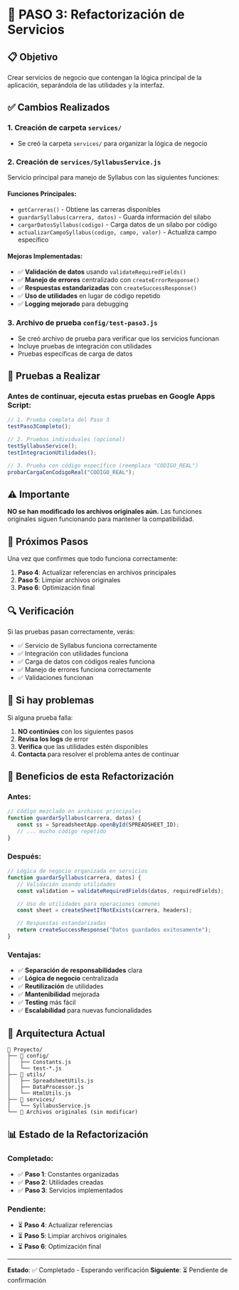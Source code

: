 # 🔧 PASO 3: Refactorización de Servicios

## 📋 **Objetivo**

Crear servicios de negocio que contengan la lógica principal de la aplicación, separándola de las utilidades y la interfaz.

## ✅ **Cambios Realizados**

### **1. Creación de carpeta `services/`**

-  Se creó la carpeta `services/` para organizar la lógica de negocio

### **2. Creación de `services/SyllabusService.js`**

Servicio principal para manejo de Syllabus con las siguientes funciones:

#### **Funciones Principales:**

-  `getCarreras()` - Obtiene las carreras disponibles
-  `guardarSyllabus(carrera, datos)` - Guarda información del sílabo
-  `cargarDatosSyllabus(codigo)` - Carga datos de un sílabo por código
-  `actualizarCampoSyllabus(codigo, campo, valor)` - Actualiza campo específico

#### **Mejoras Implementadas:**

-  ✅ **Validación de datos** usando `validateRequiredFields()`
-  ✅ **Manejo de errores** centralizado con `createErrorResponse()`
-  ✅ **Respuestas estandarizadas** con `createSuccessResponse()`
-  ✅ **Uso de utilidades** en lugar de código repetido
-  ✅ **Logging mejorado** para debugging

### **3. Archivo de prueba `config/test-paso3.js`**

-  Se creó archivo de prueba para verificar que los servicios funcionan
-  Incluye pruebas de integración con utilidades
-  Pruebas específicas de carga de datos

## 🧪 **Pruebas a Realizar**

### **Antes de continuar, ejecuta estas pruebas en Google Apps Script:**

```javascript
// 1. Prueba completa del Paso 3
testPaso3Completo();

// 2. Pruebas individuales (opcional)
testSyllabusService();
testIntegracionUtilidades();

// 3. Prueba con código específico (reemplaza "CODIGO_REAL")
probarCargaConCodigoReal("CODIGO_REAL");
```

## ⚠️ **Importante**

**NO se han modificado los archivos originales aún.** Las funciones originales siguen funcionando para mantener la compatibilidad.

## 📝 **Próximos Pasos**

Una vez que confirmes que todo funciona correctamente:

1. **Paso 4**: Actualizar referencias en archivos principales
2. **Paso 5**: Limpiar archivos originales
3. **Paso 6**: Optimización final

## 🔍 **Verificación**

Si las pruebas pasan correctamente, verás:

-  ✅ Servicio de Syllabus funciona correctamente
-  ✅ Integración con utilidades funciona
-  ✅ Carga de datos con códigos reales funciona
-  ✅ Manejo de errores funciona correctamente
-  ✅ Validaciones funcionan

## 🚨 **Si hay problemas**

Si alguna prueba falla:

1. **NO continúes** con los siguientes pasos
2. **Revisa los logs** de error
3. **Verifica** que las utilidades estén disponibles
4. **Contacta** para resolver el problema antes de continuar

## 🎯 **Beneficios de esta Refactorización**

### **Antes:**

```javascript
// Código mezclado en archivos principales
function guardarSyllabus(carrera, datos) {
   const ss = SpreadsheetApp.openById(SPREADSHEET_ID);
   // ... mucho código repetido
}
```

### **Después:**

```javascript
// Lógica de negocio organizada en servicios
function guardarSyllabus(carrera, datos) {
   // Validación usando utilidades
   const validation = validateRequiredFields(datos, requiredFields);

   // Uso de utilidades para operaciones comunes
   const sheet = createSheetIfNotExists(carrera, headers);

   // Respuestas estandarizadas
   return createSuccessResponse("Datos guardados exitosamente");
}
```

### **Ventajas:**

-  ✅ **Separación de responsabilidades** clara
-  ✅ **Lógica de negocio** centralizada
-  ✅ **Reutilización** de utilidades
-  ✅ **Mantenibilidad** mejorada
-  ✅ **Testing** más fácil
-  ✅ **Escalabilidad** para nuevas funcionalidades

## 🔧 **Arquitectura Actual**

```
📁 Proyecto/
├── 📁 config/
│   ├── Constants.js
│   └── test-*.js
├── 📁 utils/
│   ├── SpreadsheetUtils.js
│   ├── DataProcessor.js
│   └── HtmlUtils.js
├── 📁 services/
│   └── SyllabusService.js
└── 📄 Archivos originales (sin modificar)
```

## 📊 **Estado de la Refactorización**

### **Completado:**

-  ✅ **Paso 1**: Constantes organizadas
-  ✅ **Paso 2**: Utilidades creadas
-  ✅ **Paso 3**: Servicios implementados

### **Pendiente:**

-  ⏳ **Paso 4**: Actualizar referencias
-  ⏳ **Paso 5**: Limpiar archivos originales
-  ⏳ **Paso 6**: Optimización final

---

**Estado**: ✅ Completado - Esperando verificación
**Siguiente**: ⏳ Pendiente de confirmación
